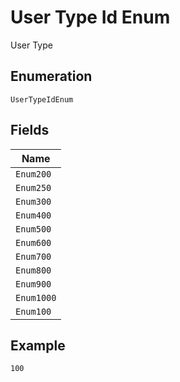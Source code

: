 
# User Type Id Enum

User Type

## Enumeration

`UserTypeIdEnum`

## Fields

| Name |
|  --- |
| `Enum200` |
| `Enum250` |
| `Enum300` |
| `Enum400` |
| `Enum500` |
| `Enum600` |
| `Enum700` |
| `Enum800` |
| `Enum900` |
| `Enum1000` |
| `Enum100` |

## Example

```
100
```

